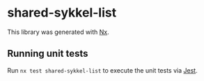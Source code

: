 # shared-sykkel-list

This library was generated with [Nx](https://nx.dev).

## Running unit tests

Run `nx test shared-sykkel-list` to execute the unit tests via [Jest](https://jestjs.io).

